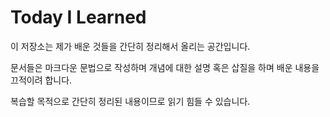 # Today I Learned

이 저장소는 제가 배운 것들을 간단히 정리해서 올리는 공간입니다.

문서들은 마크다운 문법으로 작성하며 개념에 대한 설명 혹은 삽질을 하며 배운 내용을 끄적이려 합니다.

복습할 목적으로 간단히 정리된 내용이므로 읽기 힘들 수 있습니다.

